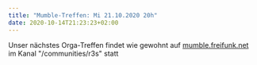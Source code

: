 ```yaml
---
title: "Mumble-Treffen: Mi 21.10.2020 20h"
date: 2020-10-14T21:23:23+02:00
---
```


Unser nächstes Orga-Treffen findet wie gewohnt auf 
[mumble.freifunk.net](https://mumble.freifunk.net/) 
im Kanal "/communities/r3s" statt

